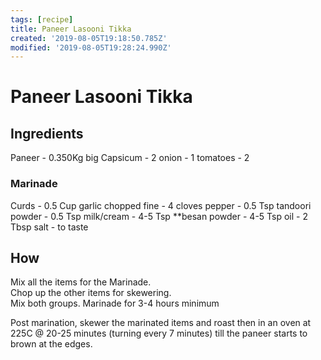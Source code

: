 ```yaml
---
tags: [recipe]
title: Paneer Lasooni Tikka
created: '2019-08-05T19:18:50.785Z'
modified: '2019-08-05T19:28:24.990Z'
---
```


# Paneer Lasooni Tikka

## Ingredients
Paneer - 0.350Kg
big Capsicum - 2
onion - 1
tomatoes - 2

### Marinade
Curds - 0.5 Cup
garlic chopped fine - 4 cloves
pepper - 0.5 Tsp
tandoori powder - 0.5 Tsp
milk/cream - 4-5 Tsp
**besan powder - 4-5 Tsp
oil - 2 Tbsp
salt - to taste

## How  

Mix all the items for the Marinade.  
Chop up the other items for skewering.  
Mix both groups. Marinade for 3-4 hours minimum

Post marination, skewer the marinated items and roast then 
in an oven at 225C @ 20-25 minutes (turning every 7 minutes)
 till the paneer starts to brown at the edges.  

 
